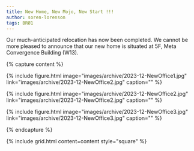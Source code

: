 ```yaml
---
title: New Home, New Mojo, New Start !!!
author: soren-lorenson
tags: BRØ1
---
```


Our much-anticipated relocation has now been completed. We cannot be more pleased to announce that our new home is situated at 5F, Meta Convergence Building (W13).

{% capture content %}

{%
  include figure.html
  image="images/archive/2023-12-NewOffice1.jpg"
  link="images/archive/2023-12-NewOffice2.jpg"
  caption=""
%}

{%
  include figure.html
  image="images/archive/2023-12-NewOffice2.jpg"
  link="images/archive/2023-12-NewOffice2.jpg"
  caption=""
%}

{%
  include figure.html
  image="images/archive/2023-12-NewOffice3.jpg"
  link="images/archive/2023-12-NewOffice3.jpg"
  caption=""
%}

{% endcapture %}

{% include grid.html content=content style="square" %}
